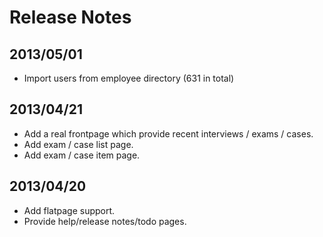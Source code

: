 Release Notes
====

## 2013/05/01
* Import users from employee directory (631 in total)


## 2013/04/21

* Add a real frontpage which provide recent interviews / exams / cases.
* Add exam / case list page.
* Add exam / case item page.

## 2013/04/20

* Add flatpage support.
* Provide help/release notes/todo pages.
